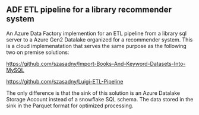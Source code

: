 ## ADF ETL pipeline for a library recommender system

An Azure Data Factory implemention for an ETL pipeline from a library sql server to a Azure Gen2 Datalake organized for a recommender system. This is a cloud implemenatation that serves the same purpose as the following two on premise solutions:

https://github.com/szasadny/Import-Books-And-Keyword-Datasets-Into-MySQL

https://github.com/szasadny/Luigi-ETL-Pipeline

The only difference is that the sink of this solution is an Azure Datalake Storage Account instead of a snowflake SQL schema. The data stored in the sink in the Parquet format for optimized processing.
